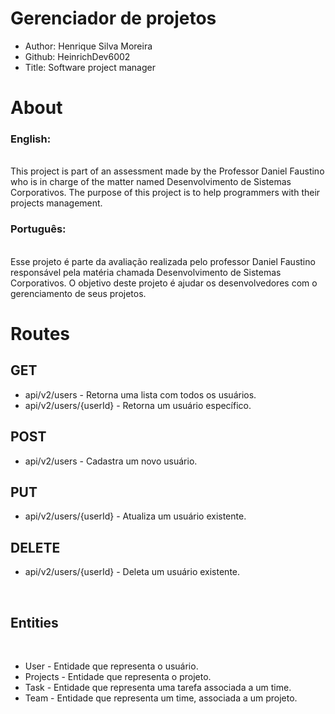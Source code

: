 # Gerenciador de projetos



* Author: Henrique Silva Moreira
* Github: HeinrichDev6002
* Title: Software project manager

# About

### English:
<br>
This project is part of an assessment made by the Professor Daniel Faustino
who is in charge of the matter named Desenvolvimento de Sistemas Corporativos. 
The purpose of this project is to help programmers with their projects management.

### Português:
<br>
Esse projeto é parte da avaliação realizada pelo professor Daniel Faustino
responsável pela matéria chamada Desenvolvimento de Sistemas Corporativos. O objetivo
deste projeto é ajudar os desenvolvedores com o gerenciamento de seus projetos.

# Routes

## GET

* api/v2/users - Retorna uma lista com todos os usuários.
* api/v2/users/{userId} - Retorna um usuário específico.

## POST

* api/v2/users - Cadastra um novo usuário.

## PUT

* api/v2/users/{userId} - Atualiza um usuário existente.

## DELETE

* api/v2/users/{userId} - Deleta um usuário existente.

<br>

## Entities
<br>

* User - Entidade que representa o usuário.
* Projects - Entidade que representa o projeto.
* Task - Entidade que representa uma tarefa associada a um time.
* Team - Entidade que representa um time, associada a um projeto.